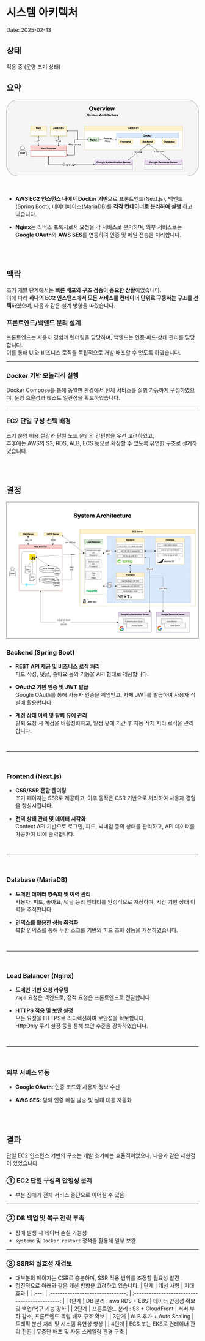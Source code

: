 # 시스템 아키텍처

Date: 2025-02-13

## 상태

적용 중 (운영 초기 상태)

## 요약

!["System Architecture"](../src/04-시스템-아키텍처-요약.png)

<br/>

- **AWS EC2 인스턴스 내에서 Docker 기반**으로 프론트엔드(Next.js), 백엔드(Spring Boot), 데이터베이스(MariaDB)를 **각각 컨테이너로 분리하여 실행** 하고 있습니다.
- **Nginx**는 리버스 프록시로서 요청을 각 서비스로 분기하며, 외부 서비스로는 **Google OAuth**와 **AWS SES**를 연동하여 인증 및 메일 전송을 처리합니다.

  <br/>
  <br/>

## 맥락

초기 개발 단계에서는 **빠른 배포와 구조 검증이 중요한 상황**이었습니다.  
이에 따라 **하나의 EC2 인스턴스에서 모든 서비스를 컨테이너 단위로 구동하는 구조를 선택**하였으며, 다음과 같은 설계 방향을 따랐습니다.

### 프론트엔드/백엔드 분리 설계

프론트엔드는 사용자 경험과 렌더링을 담당하며, 백엔드는 인증·피드·상태 관리를 담당합니다.  
 이를 통해 UI와 비즈니스 로직을 독립적으로 개발·배포할 수 있도록 하였습니다.

---

### Docker 기반 모놀리식 실행

Docker Compose를 통해 동일한 환경에서 전체 서비스를 실행 가능하게 구성하였으며, 운영 효율성과 테스트 일관성을 확보하였습니다.

---

### EC2 단일 구성 선택 배경

초기 운영 비용 절감과 단일 노드 운영의 간편함을 우선 고려하였고,  
 추후에는 AWS의 S3, RDS, ALB, ECS 등으로 확장할 수 있도록 유연한 구조로 설계하였습니다.

  <br/>
  <br/>

## 결정

!["System Architecture"](../src/04-시스템-아키텍처.png)

### Backend (Spring Boot)

- **REST API 제공 및 비즈니스 로직 처리**  
  피드 작성, 댓글, 좋아요 등의 기능을 API 형태로 제공합니다.

- **OAuth2 기반 인증 및 JWT 발급**  
  Google OAuth를 통해 사용자 인증을 위임받고, 자체 JWT를 발급하여 사용자 식별에 활용합니다.

- **계정 상태 이력 및 탈퇴 유예 관리**  
  탈퇴 요청 시 계정을 비활성화하고, 일정 유예 기간 후 자동 삭제 처리 로직을 관리합니다.

<br/>

---

<br/>

### Frontend (Next.js)

- **CSR/SSR 혼합 렌더링**  
  초기 페이지는 SSR로 제공하고, 이후 동작은 CSR 기반으로 처리하여 사용자 경험을 향상시킵니다.

- **전역 상태 관리 및 데이터 시각화**  
  Context API 기반으로 로그인, 피드, 닉네임 등의 상태를 관리하고, API 데이터를 가공하여 UI에 출력합니다.

<br/>

---

<br/>

### Database (MariaDB)

- **도메인 데이터 영속화 및 이력 관리**  
  사용자, 피드, 좋아요, 댓글 등의 엔티티를 안정적으로 저장하며, 시간 기반 상태 이력을 추적합니다.

- **인덱스를 활용한 성능 최적화**  
  복합 인덱스를 통해 무한 스크롤 기반의 피드 조회 성능을 개선하였습니다.

<br/>

---

<br/>

### Load Balancer (Nginx)

- **도메인 기반 요청 라우팅**  
  `/api` 요청은 백엔드로, 정적 요청은 프론트엔드로 전달합니다.

- **HTTPS 적용 및 보안 설정**  
  모든 요청을 HTTPS로 리디렉션하여 보안성을 확보합니다.  
  HttpOnly 쿠키 설정 등을 통해 보안 수준을 강화하였습니다.

<br/>

---

<br/>

### 외부 서비스 연동

- **Google OAuth**: 인증 코드와 사용자 정보 수신
- **AWS SES**: 탈퇴 인증 메일 발송 및 실패 대응 자동화

  <br/>
  <br/>

## 결과

단일 EC2 인스턴스 기반의 구조는 개발 초기에는 효율적이었으나, 다음과 같은 제한점이 있었습니다.

### ① EC2 단일 구성의 안정성 문제

- 부분 장애가 전체 서비스 중단으로 이어질 수 있음

---

### ② DB 백업 및 복구 전략 부족

- 장애 발생 시 데이터 손실 가능성
- `systemd` 및 `Docker restart` 정책을 활용해 일부 보완

---

### ③ SSR의 실효성 재검토

- 대부분의 페이지는 CSR로 충분하며, SSR 적용 범위를 조정할 필요성 발견
- 점진적으로 아래와 같은 개선 방향을 고려하고 있습니다.
  | 단계 | 개선 사항 | 기대 효과 |
  | :---: | :-------------------------------: | :--------------------------------------------: |
  | 1단계 | DB 분리 : aws RDS + EBS | 데이터 안정성 확보 및 백업/복구 기능 강화 |
  | 2단계 | 프론트엔드 분리 : S3 + CloudFront | 서버 부하 감소, 프론트엔드 독립 배포 구조 확보 |
  | 3단계 | ALB 추가 + Auto Scaling | 트래픽 분산 처리 및 시스템 유연성 향상 |
  | 4단계 | ECS 또는 EKS로 컨테이너 관리 전환 | 무중단 배포 및 자동 스케일링 환경 구축 |
